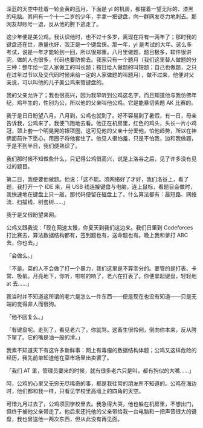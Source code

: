 深蓝的天空中挂着一轮金黄的蓝月，下面是 yl 的机房，都摆着一望无际的、漆黑的电脑。其间有一个十一二岁的少年，手拿一把键盘，向一群网友尽力地刺去。那网友却账号一退，反从他的胯下逃走了。

这少年便是美公鸡。我认识他时，也不过十多岁，离现在将有一两年了；那时我的键盘还在世，质量也好，我正是一个键盘侠。那一年，yl 是考试的大年。这么多考试，说是一年才能轮到一回，所以很郑重。八月里做题，题目极多，软件很讲究，做的人也很多，代码也要防偷去。我家只有一个题月（我们这里替人做题的分三种：整年给一定人家做工的叫长题；按日给人做题的叫短题；自己也做题，之只在过年过节以及交代码时候来给一定的人家做题的叫题月），做不过来，他便对父亲说，可以叫他的儿子美公鸡来管键盘的。

我的父亲允许了；我也很高兴，因为我早听到公鸡这名字，而且知道他与我仿佛年纪，鸡年生的，性别为公，所以他的父亲叫他公鸡。它是能暴切紫题 AK 比赛的。

我于是日日盼望八月。八月到，公鸡也就到了。好不容易到了暑假，有一日，母亲告诉我，公鸡来了，我便飞跑地去看。他正在机房里，红色的鸡头，头长一片小鸡冠，颈上套一个明晃晃的银项圈，这可见他的父亲十分爱他，怕他趋势，所以在神佛面前许下愿心，用圈子将他套住了。他见人很怕羞，只是不怕我，边和我做题，于是不到半日，我们便熟识了。

我们那时候不知做些什么，只记得公鸡很高兴，说是上洛谷之后，见了许多没有见过的题目。

第二日，我便要他做题。他说：「这不能。须网络好了才好，我们洛谷上，看了题，我打开一个 IDE 来，用 USB 线连接键盘与电脑，连上鼠标，看题目会做时，我快速地在键盘上只一敲，那代码便留在磁盘上了。什么算法都有：最短路、网络流、扫描线、树套树……」

我于是又很盼望来网。

公鸡又跟我说：「现在网速太慢，你夏天到我们这边来。我们日里到 Codeforces 打比赛去，算法数据结构都有，签到题也有，送命题也有。晚上我和爹打 ABC 去，你也去。」

「会做么。」

「不是。菜的人不会做了打一个暴力，我们这里是不算零分的。要管的是打表、卡常、吸氧。月亮地下，你听，啦啦的响了，老六在打表了。你便拿起键盘，轻轻地 at 去……」

我当时并不知道这所谓的老六是怎么一件东西——便是现在也没有知道——只是无端的觉得非人而很狗。

「他不回复么。」

「有键盘呢。走到了，看见老六了，你就骂。这畜生很伶俐，倒向你本来，反从胯下窜了。它的嘴是油一般的滑。」

我素不知道天下有这许多新鲜事：网上有毒瘤的数据结构体题；公鸡又这样危险的经历，我先前单知道他在菜市场里出卖罢了。

「我们 AT 里，管理员要来的时候，就有很多老六只是叫，都有狗似的大嘴……」

阿，公鸡的心里又无穷无尽稀奇的事，都是我往常的朋友所不知道的。公鸡在海边时，他们都和我一样，只看见学校里高墙上的四角的天空。

可惜九月过去了，公鸡须回学校里去。我急得大哭，他也躲在机房里，不想出门，但终于被他父亲带走了。他后来还托他的父亲带给我一台电脑和一把声音很大的键盘，我也曾送他一两次东西，但从此没有再见面。